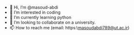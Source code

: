 - 👋 Hi, I’m @masoud-abdi
- 👀 I’m interested in coding
- 🌱 I’m currently learning python
- 💞️ I’m looking to collaborate on a university.
- 📫 How to reach me (email: https:\\masoudabdi789@ut.ac.ir)
<!---
masoud-abdi/masoud-abdi is a ✨ special ✨ repository because its `README.md` (this file) appears on your GitHub profile.
You can click the Preview link to take a look at your changes.
--->
